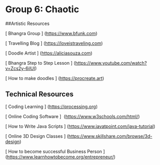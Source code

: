 # Group 6: Chaotic 


##Artistic Resources

[ Bhangra Group ] (https://www.bfunk.com)

[ Travelling Blog ] (https://loveistraveling.com)

[ Doodle Artist ] (https://aliciasouza.com)

[ Bhangra Step to Step Lesson ] (https://www.youtube.com/watch?v=Zcs2y-6ilUI)

[ How to make doodles ] (https://procreate.art)


## Technical Resources

[ Coding Learning ] (https://processing.org)

[ Online Coding Software ]  (https://www.w3schools.com/html/)

[ How to Write Java Scripts ] (https://www.javatpoint.com/java-tutorial)

[ Online 3D Design Classes ] (https://www.skillshare.com/browse/3d-design)

[ How to become successful Business Person ] (https://www.learnhowtobecome.org/entrepreneur/)
